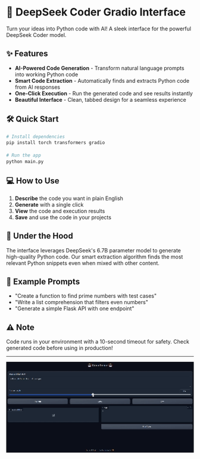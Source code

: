 # 🚀 DeepSeek Coder Gradio Interface

Turn your ideas into Python code with AI! A sleek interface for the powerful DeepSeek Coder model.

## ✨ Features

- **AI-Powered Code Generation** - Transform natural language prompts into working Python code
- **Smart Code Extraction** - Automatically finds and extracts Python code from AI responses
- **One-Click Execution** - Run the generated code and see results instantly
- **Beautiful Interface** - Clean, tabbed design for a seamless experience

## 🛠️ Quick Start

```bash
# Install dependencies
pip install torch transformers gradio

# Run the app
python main.py
```

## 💻 How to Use

1. **Describe** the code you want in plain English
2. **Generate** with a single click
3. **View** the code and execution results
4. **Save** and use the code in your projects

## 🧠 Under the Hood

The interface leverages DeepSeek's 6.7B parameter model to generate high-quality Python code. Our smart extraction algorithm finds the most relevant Python snippets even when mixed with other content.

## 📝 Example Prompts

- "Create a function to find prime numbers with test cases"
- "Write a list comprehension that filters even numbers"
- "Generate a simple Flask API with one endpoint"

## ⚠️ Note

Code runs in your environment with a 10-second timeout for safety. Check generated code before using in production!

---
<p align="center">
  <img src="./MultiLangAI.gif" alt="Animated Coding GIF" width="1000"/>
</p>

